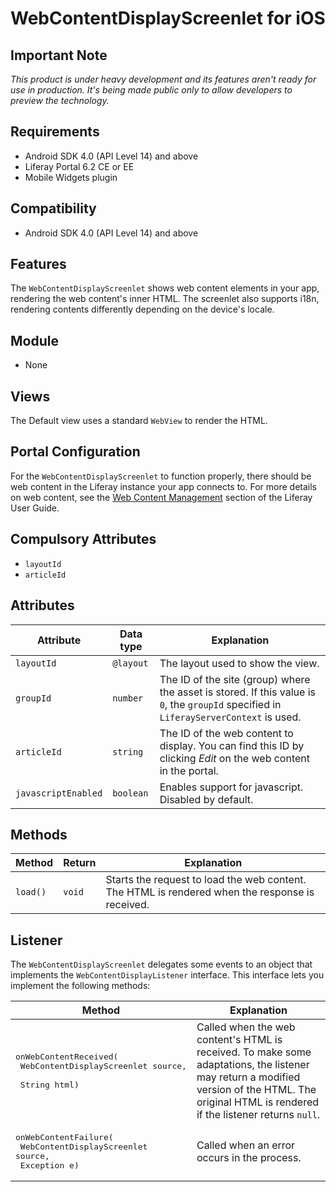 # WebContentDisplayScreenlet for iOS

## Important Note

*This product is under heavy development and its features aren't ready for use in production. It's being made public only to allow developers to preview the technology.*

## Requirements

- Android SDK 4.0 (API Level 14) and above
- Liferay Portal 6.2 CE or EE
- Mobile Widgets plugin

## Compatibility

- Android SDK 4.0 (API Level 14) and above

## Features

The `WebContentDisplayScreenlet` shows web content elements in your app, rendering the web content's inner HTML. The screenlet also supports i18n, rendering contents differently depending on the device's locale.

## Module

- None

## Views

The Default view uses a standard `WebView` to render the HTML.

<!-- PICTURE
![The `WebContentDisplayScreenlet` using the Default theme](Images/webcontent.png) -->

## Portal Configuration

For the `WebContentDisplayScreenlet` to function properly, there should be web content in the Liferay instance your app connects to. For more details on web content, see the [Web Content Management](https://dev.liferay.com/discover/portal/-/knowledge_base/6-2/web-content-management) section of the Liferay User Guide.

## Compulsory Attributes

- `layoutId`
- `articleId`

## Attributes

| Attribute | Data type | Explanation |
|-----------|-----------|-------------| 
| `layoutId` | `@layout` | The layout used to show the view. |
| `groupId` | `number` | The ID of the site (group) where the asset is stored. If this value is `0`, the `groupId` specified in `LiferayServerContext` is used. |
| `articleId` | `string` | The ID of the web content to display. You can find this ID by clicking *Edit* on the web content in the portal. |
| `javascriptEnabled` | `boolean` | Enables support for javascript. Disabled by default. |

## Methods

| Method | Return | Explanation |
|-----------|-----------|-------------| 
| `load()` | `void` | Starts the request to load the web content. The HTML is rendered when the response is received. |

## Listener

The `WebContentDisplayScreenlet` delegates some events to an object that implements the `WebContentDisplayListener` interface. This interface lets you implement the following methods:

| Method | Explanation |
|-----------|-------------| 
|  <pre>onWebContentReceived(<br/>        WebContentDisplayScreenlet source, <br/>        String html)</pre> | Called when the web content's HTML is received. To make some adaptations, the listener may return a modified version of the HTML. The original HTML is rendered if the listener returns `null`. |
|  <pre>onWebContentFailure(<br/>        WebContentDisplayScreenlet source,<br/>        Exception e)</pre> | Called when an error occurs in the process. |
